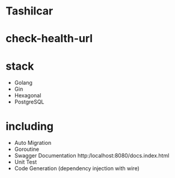 # Tashilcar

# check-health-url

# stack
* Golang
* Gin
* Hexagonal
* PostgreSQL


# including
* Auto Migration
* Goroutine
* Swagger Documentation http:/localhost:8080/docs.index.html
* Unit Test
* Code Generation (dependency injection with wire)

